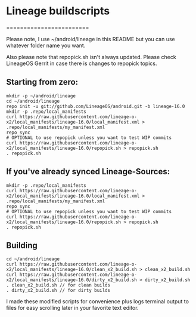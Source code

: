 # Lineage buildscripts
========================

Please note, I use ~/android/lineage in this README but you can use whatever folder name you want.

Also please note that repopick.sh isn't always updated. Please check LineageOS Gerrit in case there is changes to repopick topics.

Starting from zero:
---------
    mkdir -p ~/android/lineage
    cd ~/android/lineage
    repo init -u git://github.com/LineageOS/android.git -b lineage-16.0
    mkdir -p .repo/local_manifests
    curl https://raw.githubusercontent.com/lineage-o-x2/local_manifests/lineage-16.0/local_manifest.xml > .repo/local_manifests/my_manifest.xml
    repo sync
    # OPTIONAL to use repopick unless you want to test WIP commits
    curl https://raw.githubusercontent.com/lineage-o-x2/local_manifests/lineage-16.0/repopick.sh > repopick.sh
    . repopick.sh

If you've already synced Lineage-Sources:
----------
    mkdir -p .repo/local_manifests
    curl https://raw.githubusercontent.com/lineage-o-x2/local_manifests/lineage-16.0/local_manifest.xml > .repo/local_manifests/my_manifest.xml
    repo sync
    # OPTIONAL to use repopick unless you want to test WIP commits
    curl https://raw.githubusercontent.com/lineage-o-x2/local_manifests/lineage-16.0/repopick.sh > repopick.sh
    . repopick.sh

Building
----------
    cd ~/android/lineage
    curl https://raw.githubusercontent.com/lineage-o-x2/local_manifests/lineage-16.0/clean_x2_build.sh > clean_x2_build.sh
    curl https://raw.githubusercontent.com/lineage-o-x2/local_manifests/lineage-16.0/dirty_x2_build.sh > dirty_x2_build.sh
    . clean_x2_build.sh // for clean builds
    . dirty_x2_build.sh // for dirty builds

I made these modified scripts for convenience plus logs terminal output to files for easy scrolling later in your favorite text editor.
